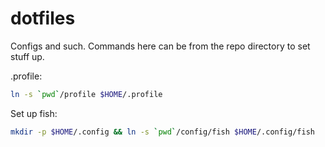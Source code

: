 dotfiles 
========

Configs and such. Commands here can be from the repo directory to set stuff up.

.profile: 
``` bash
ln -s `pwd`/profile $HOME/.profile
```

Set up fish: 
``` bash
mkdir -p $HOME/.config && ln -s `pwd`/config/fish $HOME/.config/fish
```
